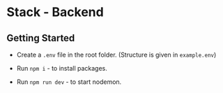 # Stack - Backend

## Getting Started

- Create a `.env` file in the root folder. (Structure is given in `example.env`)

- Run `npm i` - to install packages.

- Run `npm run dev` - to start nodemon.